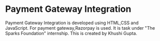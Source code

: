 # Payment Gateway Integration 
Payment Gateway Integration is developed using HTML,CSS and JavaScript. For payment gateway,Razorpay is used. It is task under "The Sparks Foundation" internship.
This is created by Khushi Gupta.

